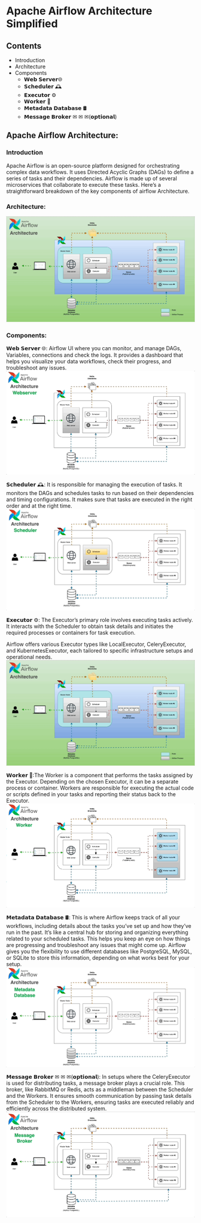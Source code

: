 # Apache Airflow Architecture Simplified

## Contents
- Introduction
- Architecture
- Components
  - 𝗪𝗲𝗯 𝗦𝗲𝗿𝘃𝗲𝗿🌐
  - 𝗦𝗰𝗵𝗲𝗱𝘂𝗹𝗲𝗿 🕰️
  - 𝗘𝘅𝗲𝗰𝘂𝘁𝗼𝗿 ⚙️
  - 𝗪𝗼𝗿𝗸𝗲𝗿 👷
  - 𝗠𝗲𝘁𝗮𝗱𝗮𝘁𝗮 𝗗𝗮𝘁𝗮𝗯𝗮𝘀𝗲 🛢
  - 𝗠𝗲𝘀𝘀𝗮𝗴𝗲 𝗕𝗿𝗼𝗸𝗲𝗿 ✉︎ ✉︎ ✉︎(𝗼𝗽𝘁𝗶𝗼𝗻𝗮𝗹)

## Apache Airflow Architecture:

### Introduction
Apache Airflow is an open-source platform designed for orchestrating complex data workflows. It uses Directed Acyclic Graphs (DAGs) to define a series of tasks and their dependencies. Airflow is made up of several microservices that collaborate to execute these tasks. Here’s a straightforward breakdown of the key components of airflow Architecture.

### Architecture:

![image](https://github.com/raviteja10096/Airflow/blob/main/Airflow_Architecture/Airflow%20Arch%20New%20Updated.gif)


### Components:

𝗪𝗲𝗯 𝗦𝗲𝗿𝘃𝗲𝗿 🌐: Airflow UI where you can monitor, and manage DAGs, Variables, connections and check the logs. It provides a dashboard that helps you visualize your data workflows, check their progress, and troubleshoot any issues.
![image](https://github.com/raviteja10096/Airflow/blob/main/Airflow_Architecture/Component%20GIFS/Airflow_Webserver.gif)

𝗦𝗰𝗵𝗲𝗱𝘂𝗹𝗲𝗿 🕰️: It is responsible for managing the execution of tasks. It monitors the DAGs and schedules tasks to run based on their dependencies and timing configurations. It makes sure that tasks are executed in the right order and at the right time.
![image](https://github.com/raviteja10096/Airflow/blob/main/Airflow_Architecture/Component%20GIFS/Airflow_Scheduler.gif)

𝗘𝘅𝗲𝗰𝘂𝘁𝗼𝗿 ⚙️: The Executor’s primary role involves executing tasks actively. It interacts with the Scheduler to obtain task details and initiates the required processes or containers for task execution.

Airflow offers various Executor types like LocalExecutor, CeleryExecutor, and KubernetesExecutor, each tailored to specific infrastructure setups and operational needs.
![image](https://github.com/raviteja10096/Airflow/blob/main/Airflow_Architecture/Airflow%20Arch%20New%20Updated.gif)

𝗪𝗼𝗿𝗸𝗲𝗿 👷:The Worker is a component that performs the tasks assigned by the Executor. Depending on the chosen Executor, it can be a separate process or container. Workers are responsible for executing the actual code or scripts defined in your tasks and reporting their status back to the Executor.
![image](https://github.com/raviteja10096/Airflow/blob/main/Airflow_Architecture/Component%20GIFS/Airflow_Worker.gif)

𝗠𝗲𝘁𝗮𝗱𝗮𝘁𝗮 𝗗𝗮𝘁𝗮𝗯𝗮𝘀𝗲 🛢: This is where Airflow keeps track of all your workflows, including details about the tasks you’ve set up and how they’ve run in the past. It’s like a central hub for storing and organizing everything related to your scheduled tasks. This helps you keep an eye on how things are progressing and troubleshoot any issues that might come up. Airflow gives you the flexibility to use different databases like PostgreSQL, MySQL, or SQLite to store this information, depending on what works best for your setup.
![image](https://github.com/raviteja10096/Airflow/blob/main/Airflow_Architecture/Component%20GIFS/Airflow_MetadataBase.gif)

𝗠𝗲𝘀𝘀𝗮𝗴𝗲 𝗕𝗿𝗼𝗸𝗲𝗿 ✉︎ ✉︎ ✉︎(𝗼𝗽𝘁𝗶𝗼𝗻𝗮𝗹): In setups where the CeleryExecutor is used for distributing tasks, a message broker plays a crucial role. This broker, like RabbitMQ or Redis, acts as a middleman between the Scheduler and the Workers. It ensures smooth communication by passing task details from the Scheduler to the Workers, ensuring tasks are executed reliably and efficiently across the distributed system.
![image](https://github.com/raviteja10096/Airflow/blob/main/Airflow_Architecture/Component%20GIFS/Airflow_message_Broker.gif)


